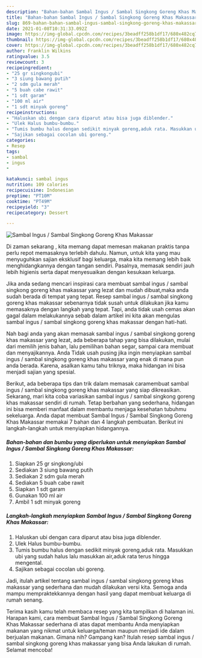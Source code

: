 ```yaml
---
description: "Bahan-bahan Sambal Ingus / Sambal Singkong Goreng Khas Makassar yang nikmat Untuk Jualan"
title: "Bahan-bahan Sambal Ingus / Sambal Singkong Goreng Khas Makassar yang nikmat Untuk Jualan"
slug: 869-bahan-bahan-sambal-ingus-sambal-singkong-goreng-khas-makassar-yang-nikmat-untuk-jualan
date: 2021-01-08T10:31:33.092Z
image: https://img-global.cpcdn.com/recipes/3beadff258b1df17/680x482cq70/sambal-ingus-sambal-singkong-goreng-khas-makassar-foto-resep-utama.jpg
thumbnail: https://img-global.cpcdn.com/recipes/3beadff258b1df17/680x482cq70/sambal-ingus-sambal-singkong-goreng-khas-makassar-foto-resep-utama.jpg
cover: https://img-global.cpcdn.com/recipes/3beadff258b1df17/680x482cq70/sambal-ingus-sambal-singkong-goreng-khas-makassar-foto-resep-utama.jpg
author: Franklin Wilkins
ratingvalue: 3.5
reviewcount: 3
recipeingredient:
- "25 gr singkongubi"
- "3 siung bawang putih"
- "2 sdm gula merah"
- "5 buah cabe rawit"
- "1 sdt garam"
- "100 ml air"
- "1 sdt minyak goreng"
recipeinstructions:
- "Haluskan ubi dengan cara diparut atau bisa juga diblender."
- "Ulek Halus bumbu-bumbu."
- "Tumis bumbu halus dengan sedikit minyak goreng,aduk rata. Masukkan ubi yang sudah halus lalu masukkan air,aduk rata terus hingga mengental."
- "Sajikan sebagai cocolan ubi goreng."
categories:
- Resep
tags:
- sambal
- ingus
- 

katakunci: sambal ingus  
nutrition: 109 calories
recipecuisine: Indonesian
preptime: "PT10M"
cooktime: "PT49M"
recipeyield: "3"
recipecategory: Dessert

---
```



![Sambal Ingus / Sambal Singkong Goreng Khas Makassar](https://img-global.cpcdn.com/recipes/3beadff258b1df17/680x482cq70/sambal-ingus-sambal-singkong-goreng-khas-makassar-foto-resep-utama.jpg)

Di zaman  sekarang , kita memang dapat memesan makanan praktis tanpa perlu repot memasaknya terlebih dahulu. Namun, untuk kita yang mau menyuguhkan sajian eksklusif bagi keluarga, maka kita memang lebih baik menghidangkannya dengan tangan sendiri. Pasalnya, memasak sendiri jauh lebih higienis serta dapat menyesuaikan dengan kesukaan keluarga.

Jika anda sedang mencari inspirasi cara membuat sambal ingus / sambal singkong goreng khas makassar yang lezat dan mudah dibuat,maka anda sudah berada di tempat yang tepat. Resep sambal ingus / sambal singkong goreng khas makassar  sebenarnya tidak susah untuk dilakukan jika kamu memasaknya dengan langkah yang tepat. Tapi, anda tidak usah cemas akan gagal dalam melakukannya 
sebab dalam artikel ini kita akan mengulas sambal ingus / sambal singkong goreng khas makassar dengan hati-hati.  



Nah bagi anda yang akan memasak sambal ingus / sambal singkong goreng khas makassar yang lezat, ada beberapa tahap yang bisa dilakukan, mulai dari memilih jenis bahan, lalu pemilihan bahan segar, sampai cara membuat dan menyajikannya. Anda Tidak usah pusing jika ingin menyiapkan sambal ingus / sambal singkong goreng khas makassar yang enak di mana pun anda berada. Karena, asalkan kamu  tahu triknya, maka hidangan ini bisa menjadi sajian yang spesial.

Berikut, ada beberapa tips dan trik dalam memasak caramembuat sambal ingus / sambal singkong goreng khas makassar yang siap dikreasikan. Sekarang, mari kita coba variasikan sambal ingus / sambal singkong goreng khas makassar sendiri di rumah. Tetap berbahan yang sederhana, hidangan ini bisa memberi manfaat dalam membantu menjaga kesehatan tubuhmu sekeluarga. Anda dapat membuat Sambal Ingus / Sambal Singkong Goreng Khas Makassar memakai 7 bahan dan 4 langkah pembuatan. Berikut ini langkah-langkah untuk menyiapkan hidangannya.

<!--inarticleads1-->

##### Bahan-bahan dan bumbu yang diperlukan untuk menyiapkan Sambal Ingus / Sambal Singkong Goreng Khas Makassar:

1. Siapkan 25 gr singkong/ubi
1. Sediakan 3 siung bawang putih
1. Sediakan 2 sdm gula merah
1. Sediakan 5 buah cabe rawit
1. Siapkan 1 sdt garam
1. Gunakan 100 ml air
1. Ambil 1 sdt minyak goreng




<!--inarticleads2-->

##### Langkah-langkah menyiapkan Sambal Ingus / Sambal Singkong Goreng Khas Makassar:

1. Haluskan ubi dengan cara diparut atau bisa juga diblender.
1. Ulek Halus bumbu-bumbu.
1. Tumis bumbu halus dengan sedikit minyak goreng,aduk rata. Masukkan ubi yang sudah halus lalu masukkan air,aduk rata terus hingga mengental.
1. Sajikan sebagai cocolan ubi goreng.




Jadi, itulah artikel tentang  sambal ingus / sambal singkong goreng khas makassar  yang sederhana dan mudah dilakukan versi kita. Semoga anda mampu mempraktekkannya dengan hasil yang dapat membuat keluarga di rumah senang. 

Terima kasih kamu telah membaca resep yang kita tampilkan di halaman ini. Harapan kami, cara membuat  Sambal Ingus / Sambal Singkong Goreng Khas Makassar sederhana di atas dapat membantu Anda menyiapkan makanan yang nikmat untuk keluarga/teman maupun menjadi ide dalam berjualan makanan. Gimana nih? Gampang kan? Itulah resep sambal ingus / sambal singkong goreng khas makassar yang bisa Anda lakukan di rumah. Selamat mencoba!

